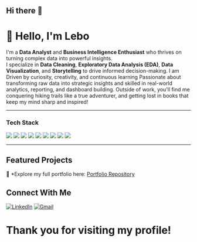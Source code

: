 ## Hi there 👋

# 👋 Hello, I'm Lebo

I'm a **Data Analyst** and **Business Intelligence Enthusiast** who thrives on turning complex data into powerful insights.  
I specialize in **Data Cleaning**, **Exploratory Data Analysis (EDA)**, **Data Visualization**, and **Storytelling** to drive informed decision-making.
I am Driven by curiosity, creativity, and continuous learning Passionate about transforming raw data into strategic insights and skilled in real-world analytics, reporting, and dashboard building. Outside of work, you'll find me conquering hiking trails like a true adventurer, and getting lost in books that keep my mind sharp and inspired! 

---
### Tech Stack
<p align="left">
  <img src="https://img.shields.io/badge/SQL-4479A1?style=for-the-badge&logo=postgresql&logoColor=white"/>
  <img src="https://img.shields.io/badge/Python-FFD43B?style=for-the-badge&logo=python&logoColor=blue"/>
   <img src="https://img.shields.io/badge/Excel-217346?style=for-the-badge&logo=microsoft-excel&logoColor=white"/>
  <img src="https://img.shields.io/badge/Tableau-E97627?style=for-the-badge&logo=tableau&logoColor=white"/>
  <img src="https://img.shields.io/badge/Power%20BI-F2C811?style=for-the-badge&logo=powerbi&logoColor=black"/>
  <img src="https://img.shields.io/badge/R-276DC3?style=for-the-badge&logo=r&logoColor=white"/>
  <img src="https://img.shields.io/badge/HTML5-E34F26?style=for-the-badge&logo=html5&logoColor=white"/>
  <img src="https://img.shields.io/badge/CSS3-1572B6?style=for-the-badge&logo=css3&logoColor=white"/>
  <img src="https://img.shields.io/badge/JavaScript-F7DF1E?style=for-the-badge&logo=javascript&logoColor=black"/>
</p>

---

##  Featured Projects

🔗 *Explore my full portfolio here: [Portfolio Repository](https://github.com/Ratau-Lebohang/yourportfolio) 


##  Connect With Me

[![LinkedIn](https://img.shields.io/badge/-LinkedIn-0077B5?style=flat-square&logo=linkedin&logoColor=white)](https://linkedin.com/in/yourlinkedinprofile)
[![Gmail](https://img.shields.io/badge/-Gmail-D14836?style=flat-square&logo=gmail&logoColor=white)](rataulebohang8@gmail.com.com)


#  Thank you for visiting my profile!
